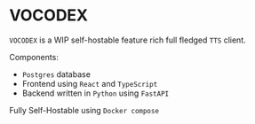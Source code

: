 # VOCODEX
`VOCODEX` is a WIP self-hostable feature rich full fledged `TTS` client.

Components:
- `Postgres` database
- Frontend using `React` and `TypeScript`
- Backend written in `Python` using `FastAPI`

Fully Self-Hostable using `Docker compose`
